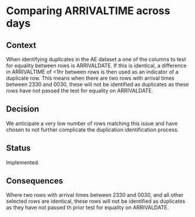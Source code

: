 # Comparing ARRIVALTIME across days

## Context

When identifying duplicates in the AE dataset a one of the columns to test 
for equality between rows is ARRIVALDATE. If this is identical, a difference 
in ARRIVALTIME of <1hr between rows is then used as an indicator of a 
duplicate row. This means when there are two rows with arrival times between 
2330 and 0030, these will not be identified as duplicates as these rows have 
not passed the test for equality on ARRIVALDATE.


## Decision

We anticipate a very low number of rows matching this issue and have chosen to
not further complicate the duplication identification process.

## Status

Implemented.

## Consequences

Where two rows with arrival times between 2330 and 0030, and all other selected 
rows are identical, these rows will not be identified as duplicates as they have 
not passed th prior test for equality on ARRIVALDATE.
